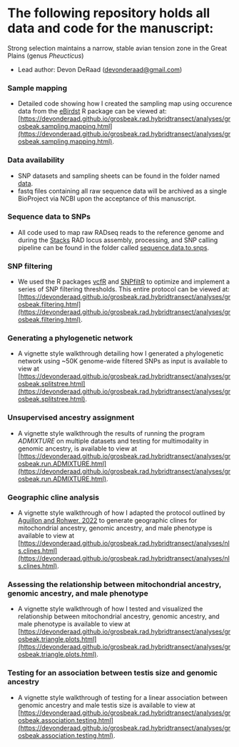 # The following repository holds all data and code for the manuscript:
Strong selection maintains a narrow, stable avian tension zone in the Great Plains (genus *Pheucticus*)
- Lead author: Devon DeRaad (devonderaad@gmail.com)

### Sample mapping
* Detailed code showing how I created the sampling map using occurence data from the [eBirdst](https://ebird.github.io/ebirdst/) R package can be viewed at: [https://devonderaad.github.io/grosbeak.rad.hybridtransect/analyses/grosbeak.sampling.mapping.html](https://devonderaad.github.io/grosbeak.rad.hybridtransect/analyses/grosbeak.sampling.mapping.html).

### Data availability
* SNP datasets and sampling sheets can be found in the folder named [data](https://github.com/DevonDeRaad/grosbeak.rad.hybridtransect/tree/main/data).
* fastq files containing all raw sequence data will be archived as a single BioProject via NCBI upon the acceptance of this manuscript.

### Sequence data to SNPs
* All code used to map raw RADseq reads to the reference genome and  during the [Stacks](https://catchenlab.life.illinois.edu/stacks/) RAD locus assembly, processing, and SNP calling pipeline can be found in the folder called [sequence.data.to.snps](https://github.com/DevonDeRaad/grosbeak.rad.hybridtransect/tree/main/sequence.data.to.snps).

### SNP filtering
* We used the R packages [vcfR](https://knausb.github.io/vcfR_documentation/) and [SNPfiltR](https://devonderaad.github.io/SNPfiltR/) to optimize and implement a series of SNP filtering thresholds. This entire protocol can be viewed at: [https://devonderaad.github.io/grosbeak.rad.hybridtransect/analyses/grosbeak.filtering.html](https://devonderaad.github.io/grosbeak.rad.hybridtransect/analyses/grosbeak.filtering.html).

### Generating a phylogenetic network
* A vignette style walkthrough detailing how I generated a phylogenetic network using ~50K genome-wide filtered SNPs as input is available to view at [https://devonderaad.github.io/grosbeak.rad.hybridtransect/analyses/grosbeak.splitstree.html](https://devonderaad.github.io/grosbeak.rad.hybridtransect/analyses/grosbeak.splitstree.html).

### Unsupervised ancestry assignment
* A vignette style walkthrough the results of running the program *ADMIXTURE* on multiple datasets and testing for multimodality in genomic ancestry, is available to view at [https://devonderaad.github.io/grosbeak.rad.hybridtransect/analyses/grosbeak.run.ADMIXTURE.html](https://devonderaad.github.io/grosbeak.rad.hybridtransect/analyses/grosbeak.run.ADMIXTURE.html).

### Geographic cline analysis
* A vignette style walkthrough of how I adapted the protocol outlined by [Aguillon and Rohwer, 2022](https://academic.oup.com/evolut/article/76/5/1082/6881794) to generate geographic clines for mitochondrial ancestry, genomic ancestry, and male phenotype is available to view at [https://devonderaad.github.io/grosbeak.rad.hybridtransect/analyses/nls.clines.html](https://devonderaad.github.io/grosbeak.rad.hybridtransect/analyses/nls.clines.html).

### Assessing the relationship between mitochondrial ancestry, genomic ancestry, and male phenotype
* A vignette style walkthrough of how I tested and visualized the relationship between mitochondrial ancestry, genomic ancestry, and male phenotype is available to view at [https://devonderaad.github.io/grosbeak.rad.hybridtransect/analyses/grosbeak.triangle.plots.html](https://devonderaad.github.io/grosbeak.rad.hybridtransect/analyses/grosbeak.triangle.plots.html).
  
### Testing for an association between testis size and genomic ancestry
* A vignette style walkthrough of testing for a linear association between genomic ancestry and male testis size is available to view at [https://devonderaad.github.io/grosbeak.rad.hybridtransect/analyses/grosbeak.association.testing.html](https://devonderaad.github.io/grosbeak.rad.hybridtransect/analyses/grosbeak.association.testing.html).

